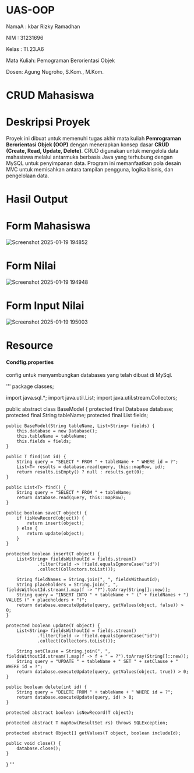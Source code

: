 # UAS-OOP
NamaA  : kbar Rizky Ramadhan

NIM    : 31231696

Kelas  : TI.23.A6

Mata Kuliah: Pemograman Berorientasi Objek

Dosen: Agung Nugroho, S.Kom., M.Kom.

<h1>CRUD Mahasiswa</h1>

# Deskripsi Proyek
Proyek ini dibuat untuk memenuhi tugas akhir mata kuliah **Pemrograman Berorientasi Objek (OOP)** dengan menerapkan konsep dasar **CRUD (Create, Read, Update, Delete)**. CRUD digunakan untuk mengelola data mahasiswa melalui antarmuka berbasis Java yang terhubung dengan MySQL untuk penyimpanan data. Program ini memanfaatkan pola desain MVC untuk memisahkan antara tampilan pengguna, logika bisnis, dan pengelolaan data.

<h1>Hasil Output</h1>

# Form Mahasiswa
 ![Screenshot 2025-01-19 194852](https://github.com/user-attachments/assets/276a33d8-2bfa-4d49-a4de-2c8020a988df)

# Form Nilai
![Screenshot 2025-01-19 194948](https://github.com/user-attachments/assets/47ad58ab-cf90-48b0-aeb8-4314630404c4)

# Form Input Nilai
![Screenshot 2025-01-19 195003](https://github.com/user-attachments/assets/7edb5695-c4ce-4a77-a9f6-c7a9a41b291b)

# Resource

<h4>Condfig.properties</h4>
config untuk menyambungkan databases yang telah dibuat di MySql.

'''
package classes;

import java.sql.*;
import java.util.List;
import java.util.stream.Collectors;

public abstract class BaseModel<T> {
    protected final Database database;
    protected final String tableName;
    protected final List<String> fields;

    public BaseModel(String tableName, List<String> fields) {
        this.database = new Database();
        this.tableName = tableName;
        this.fields = fields;
    }

    public T find(int id) {
        String query = "SELECT * FROM " + tableName + " WHERE id = ?";
        List<T> results = database.read(query, this::mapRow, id);
        return results.isEmpty() ? null : results.get(0);
    }

    public List<T> find() {
        String query = "SELECT * FROM " + tableName;
        return database.read(query, this::mapRow);
    }

    public boolean save(T object) {
        if (isNewRecord(object)) {
            return insert(object);
        } else {
            return update(object);
        }
    }

    protected boolean insert(T object) {
        List<String> fieldsWithoutId = fields.stream()
                .filter(field -> !field.equalsIgnoreCase("id"))
                .collect(Collectors.toList());

        String fieldNames = String.join(", ", fieldsWithoutId);
        String placeholders = String.join(", ", fieldsWithoutId.stream().map(f -> "?").toArray(String[]::new));
        String query = "INSERT INTO " + tableName + " (" + fieldNames + ") VALUES (" + placeholders + ")";
        return database.executeUpdate(query, getValues(object, false)) > 0;
    }

    protected boolean update(T object) {
        List<String> fieldsWithoutId = fields.stream()
                .filter(field -> !field.equalsIgnoreCase("id"))
                .collect(Collectors.toList());

        String setClause = String.join(", ", fieldsWithoutId.stream().map(f -> f + " = ?").toArray(String[]::new));
        String query = "UPDATE " + tableName + " SET " + setClause + " WHERE id = ?";
        return database.executeUpdate(query, getValues(object, true)) > 0;
    }

    public boolean delete(int id) {
        String query = "DELETE FROM " + tableName + " WHERE id = ?";
        return database.executeUpdate(query, id) > 0;
    }

    protected abstract boolean isNewRecord(T object);

    protected abstract T mapRow(ResultSet rs) throws SQLException;

    protected abstract Object[] getValues(T object, boolean includeId);

    public void close() {
        database.close();
    }
}
'''
